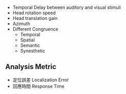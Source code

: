 - Temporal Delay between auditory and visual stimuli
- Head rotation speed
- Head translation gain
- Azimuth
- Different Congruence
	- Temporal
	- Spatial
	- Semantic
	- Synesthetic
## Analysis Metric
- 定位誤差 Localization Error
- 回應時間 Response Time